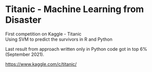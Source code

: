 # Titanic - Machine Learning from Disaster
 
First competition on Kaggle - Titanic\
Using SVM to predict the survivors in R and Python

Last result from approach written only in Python code got in top 6% (September 2021).

https://www.kaggle.com/c/titanic/
